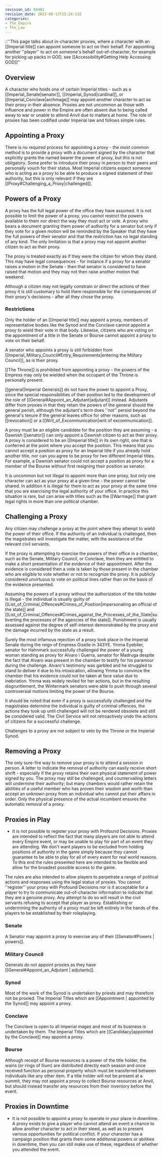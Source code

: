 ```yaml
---
revision_id: 94481
revision_date: 2022-08-13T22:24:13Z
categories:
- The_Empire
- The_Law
---
```


::''This page talks about in-character proxies, where a character with an [[Imperial title]] can appoint someone to act on their behalf. For appointing another ''player'' to act on someone's behalf out-of-character, for example for picking up packs in GOD, see [[Accessibility#Getting Help Accessing GOD]]''

## Overview
A character who holds one of certain Imperial titles - such as a [[Imperial_Senate|senator]],  [[Imperial_Synod|cardinal]], or [[Imperial_Conclave|archmage]] may appoint another character to act as their proxy in their absence. Proxies are not uncommon as those with influence and power in the Empire are often absent due to being called away to war or unable to attend Anvil due to matters at home. The role of proxies has been codified under Imperial law and follows simple rules.

## Appointing a Proxy
There is no required process for appointing a proxy - the most common method is to provide a proxy with a document signed by the character that explicitly grants the named bearer the power of proxy, but this is not obligatory. Some prefer to introduce their proxy in person to their peers and personally vouch for their status. Most Imperial citizens expect someone who is acting as a proxy to be able to produce a signed statement of their authority, but this is only relevant if they are [[Proxy#Challenging_a_Proxy|challenged]].

## Powers of a Proxy
A proxy has the full legal power of the office they have assumed. It is not possible to limit the power of a proxy, you cannot restrict the powers available to them nor direct the way they must act or vote. A proxy who bears a document granting them power of authority for a senator but only if they vote for a given motion will be reminded by the Speaker that they have the full powers of their senator and that the restriction has no legal standing of any kind. The only limitation is that a proxy may not appoint another citizen to act as their proxy. 

The proxy is treated exactly as if they were the citizen for whom they stand. This may have legal consequences - for instance if a proxy for a senator raises a motion in the Senate - then that senator is considered to have raised that motion and they may not then raise another motion that weekend.

Although a citizen may not legally constrain or direct the actions of their proxy it is still customary to hold them responsible for the consequences of their proxy's decisions - after all they chose the proxy.

### Restrictions
Only the holder of an [[Imperial title]] may appoint a proxy, members of representative bodies like the Synod and the Conclave cannot appoint a proxy to wield their vote in that body. Likewise, citizens who are voting on the appointment of a title in the Senate or Bourse cannot appoint a proxy to vote on their behalf.

A senator who appoints a proxy is still forbidden from [[Imperial_Military_Council#Entry_Requirements|entering the Military Council]], as is their proxy.

[[The Throne]] is prohibited from appointing a proxy - the powers of the Empress may only be wielded when the occupant of the Throne is personally present.

[[general|Imperial Generals]] do not have the power to appoint a Proxy, since the special responsibilities of their position led to the development of the role of  [[General#Appoint_an_Adjutant|adjutant]] instead. Adjutants differ from proxies in that they retain the powers of the general should the general perish, although the adjutant's term does ''not'' persist beyond the general's tenure if the general leaves office for other reasons, such as [[revocation]] or a [[Writ_of_Excommunication|writ of excommunication]].

A proxy must be an eligible candidate for the position they are assuming - a Dawnish [[senator]] can only appoint a Dawnish citizen to act as their proxy. A proxy is considered to be an [[Imperial title]] in its own right, one that is conferred at the point where you accept the position. This means that you cannot accept a position as proxy for an Imperial title if you already hold another title, nor can you agree to be proxy for two different Imperial titles. For example, a Dawnish senator could not accept a position as proxy for a member of the Bourse without first resigning their position as senator.

It is uncommon but not illegal to appoint more than one proxy, but only one character can act as your proxy at a given time - the power cannot be shared. In addition it is illegal for them to act as your proxy at the same time that you are exercising the legal authority of your office. In practice this situation is rare, but can arise with titles such as the [[Warmage]] that grant legal rights in more than one political chamber.

## Challenging a Proxy
Any citizen may challenge a proxy at the point where they attempt to wield the power of their office. If the authority of an individual is challenged, then the magistrates will investigate the matter, with the assistance of the relevant civil servants.

If the proxy is attempting to exercise the powers of their office in a chamber, such as the Senate, Military Council, or Conclave, then they are entitled to make a short presentation of the evidence of their appointment. After the evidence is considered then a vote is taken by those present in the chamber who are eligible to vote whether or not to recognize the proxy. It is publicly considered unvirtuous to vote on political lines rather than on the basis of the evidence presented.

Assuming the powers of a proxy without the authorization of the title holder is illegal - the individual is usually guilty of [[List_of_Criminal_Offences#Crimes_of_Position|impersonating an official of the state]] and [[List_of_Criminal_Offences#Crimes_against_the_Processes_of_the_State|subverting the processes of the agencies of the state]]. Punishment is usually assessed against the degree of self-interest demonstrated by the proxy and the damage incurred by the state as a result.


Surely the most infamous rejection of a proxy took place in the Imperial Senate during the reign of Empress Giselle in 343YE. Ymma Eyebiter, senator for Hahnmark successfully challenged the power of a young woman standing as proxy for Alvaro i Guerra, senator for Madruga despite the fact that Alvaro was present in the chamber to testify for his paramour during the challenge. Alvaro's testimony was garbled and he struggled to stand to deliver it due to his intoxication, allowing Ymma to convince the chamber that his evidence could not be taken at face value due to inebriation. Ymma was widely reviled for her actions, but in the resulting disgruntlement, the Wintermark senators were able to push through several controversial motions limiting the power of the Bourse.


It should be noted that even if a proxy is successfully challenged and the magistrates determine the individual is guilty of criminal offences, the actions they took up until challenged will not be rendered obsolete and still be considered valid. The Civil Service will not retroactively undo the actions of citizens for a successful challenge.

Challenges to a proxy are not subject to veto by the Throne or the Imperial Synod.

## Removing a Proxy
The only sure-fire way to remove your proxy is to attend a session in person. A letter to indicate the removal of authority can easily receive short shrift - especially if the proxy retains their own physical statement of power signed by you. The proxy may still be challenged, and countervailing letters will undermine their authority; but many chambers would rather retain the abilities of a useful member who has proven their wisdom and worth than accept an unknown proxy from an individual who cannot put their affairs in order. Only the physical presence of the actual incumbent ensures the automatic removal of a proxy.

## Proxies in Play
* It is not possible to register your proxy with Profound Decisions.
Proxies are intended to reflect the fact that many players are not able to attend every Empire event, or may be unable to play for part of an event they are attending. We don't want players to be excluded from holding positions of authority in the game simply because they cannot guarantee to be able to play for all of every event for real world reasons. To this end the rules presented here are intended to be flexible and allow for the broadest possible access to the game.

The rules are also intended to allow players to perpetrate a range of political actions and responses using the legal status of proxies. You cannot ''register'' your proxy with Profound Decisions nor is it acceptable for a player to try to communicate out-of-character information to indicate that they are a genuine proxy. Any attempt to do so will result in the civil servants refusing to accept that player as proxy. Establishing or undermining the authority of a proxy must be left entirely in the hands of the players to be established by their roleplaying.

### Senate

A Senator may appoint a proxy to exercise any of their [[Senator#Powers | powers]].

### Military Council

Generals do not appoint proxies as they have [[General#Appoint_an_Adjutant | adjutants]].

### Synod

Most of the work of the Synod is undertaken by priests and may therefore not be proxied. The Imperial Titles which are [[Appointment | appointed by the Synod]] may appoint a proxy.

### Conclave

The Conclave is open to all Imperial mages and most of its business is undertaken by them. The Imperial Titles which are [[Candidacy|appointed by the Conclave]] may appoint a proxy.

### Bourse


Although receipt of Bourse resources is a power of the title holder, the wains (or rings of Ilium) are distributed directly each season and once received function as personal property which must be transferred between individuals like any other item. If a title holder will not be present at a summit, they may not appoint a proxy to collect Bourse resources at Anvil, but should instead transfer any resources from their inventory before the event.

## Proxies in Downtime
* It is not possible to appoint a proxy to operate in your place in downtime.
A proxy exists to give a player who cannot attend an event a chance to allow another character to act in their steed, as well as to present various opportunities for political conflict. If your character has a campaign position that grants them some additional powers or abilities in downtime, then you can still make use of these, regardless of whether you attended the event.

